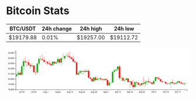 # Bitcoin Stats

BTC/USDT|24h change|24h high|24h low|
|---|---|---|---|
|$19179.88|0.01%|$19257.00|$19112.72|

<img src="./chart.svg">
